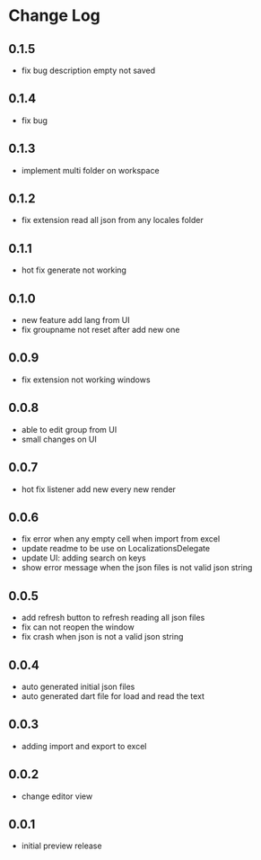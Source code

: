 # Change Log

## 0.1.5

- fix bug description empty not saved

## 0.1.4

- fix bug

## 0.1.3

- implement multi folder on workspace

## 0.1.2

- fix extension read all json from any locales folder

## 0.1.1

- hot fix generate not working

## 0.1.0

- new feature add lang from UI
- fix groupname not reset after add new one

## 0.0.9

- fix extension not working windows

## 0.0.8

- able to edit group from UI
- small changes on UI

## 0.0.7

- hot fix listener add new every new render

## 0.0.6

- fix error when any empty cell when import from excel
- update readme to be use on LocalizationsDelegate
- update UI: adding search on keys
- show error message when the json files is not valid json string

## 0.0.5

- add refresh button to refresh reading all json files
- fix can not reopen the window
- fix crash when json is not a valid json string

## 0.0.4

- auto generated initial json files
- auto generated dart file for load and read the text

## 0.0.3

- adding import and export to excel

## 0.0.2

- change editor view

## 0.0.1

- initial preview release